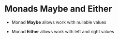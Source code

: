 # Monads Maybe and Either

- Monad __Maybe__ allows work with nullable values

- Monad __Either__ allows work with left and right values

